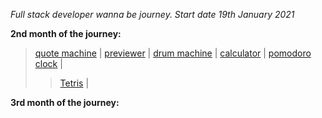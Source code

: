 *Full stack developer wanna be journey. Start date 19th January 2021*

**2nd month of the journey:**
>[quote machine](https://a331998513.github.io/practice/quote_machine/)  |
>[previewer](https://a331998513.github.io/practice/previewer/)  |
>[drum machine](https://a331998513.github.io/practice/drum_machine/)  |
>[calculator](https://a331998513.github.io/practice/calculator/)  |
>[pomodoro clock](https://a331998513.github.io/practice/clock/)  |
>>[Tetris](https://a331998513.github.io/practice/Tetris/)  |


**3rd month of the journey:**

